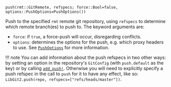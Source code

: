 ```
push(rmt::GitRemote, refspecs; force::Bool=false, options::PushOptions=PushOptions())
```

Push to the specified `rmt` remote git repository, using `refspecs` to determine which remote branch(es) to push to. The keyword arguments are:

  * `force`: if `true`, a force-push will occur, disregarding conflicts.
  * `options`: determines the options for the push, e.g. which proxy headers to use. See [`PushOptions`](@ref) for more information.

!!! note
    You can add information about the push refspecs in two other ways: by setting an option in the repository's `GitConfig` (with `push.default` as the key) or by calling [`add_push!`](@ref). Otherwise you will need to explicitly specify a push refspec in the call to `push` for it to have any effect, like so: `LibGit2.push(repo, refspecs=["refs/heads/master"])`.

